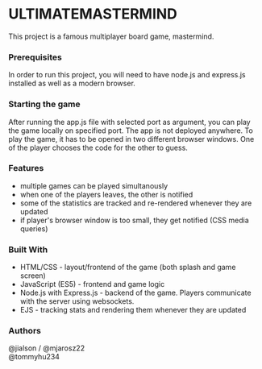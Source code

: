 # ULTIMATEMASTERMIND
This project is a famous multiplayer board game, mastermind.

### Prerequisites
In order to run this project, you will need to have node.js and express.js installed as well as a modern browser.

### Starting the game
After running the app.js file with selected port as argument, you can play the game locally on specified port. The app is not deployed anywhere.
To play the game, it has to be opened in two different browser windows. One of the player chooses the code for the other to guess.

### Features
* multiple games can be played simultanously
* when one of the players leaves, the other is notified
* some of the statistics are tracked and re-rendered whenever they are updated
* if player's browser window is too small, they get notified (CSS media queries)

### Built With
* HTML/CSS - layout/frontend of the game (both splash and game screen)
* JavaScript (ES5) - frontend and game logic
* Node.js with Express.js - backend of the game. Players communicate with the server using websockets.
* EJS - tracking stats and rendering them whenever they are updated

### Authors 
@jialson / @mjarosz22
<br>
@tommyhu234
